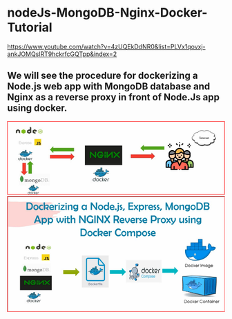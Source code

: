 # nodeJs-MongoDB-Nginx-Docker-Tutorial

https://www.youtube.com/watch?v=4zUQEkDdNR0&list=PLVx1qovxj-ankJOMQslRT9hckrfcGQTpp&index=2

## We will see the procedure for dockerizing a Node.js web app with MongoDB database and Nginx as a reverse proxy in front of Node.Js app using docker.

![Alt text](image.png)
![Alt text](image-1.png)
